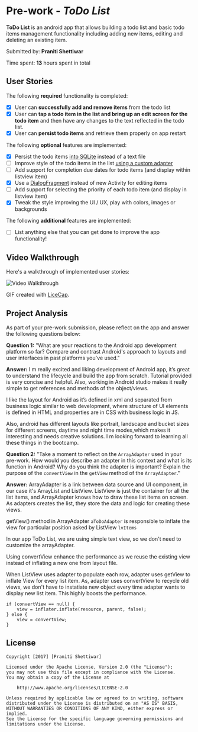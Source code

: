 # Pre-work - *ToDo List*

**ToDo List** is an android app that allows building a todo list and basic todo items management functionality including adding new items, editing and deleting an existing item.

Submitted by: **Praniti Shettiwar**

Time spent: **13** hours spent in total

## User Stories

The following **required** functionality is completed:

* [X] User can **successfully add and remove items** from the todo list
* [X] User can **tap a todo item in the list and bring up an edit screen for the todo item** and then have any changes to the text reflected in the todo list.
* [X] User can **persist todo items** and retrieve them properly on app restart

The following **optional** features are implemented:

* [X] Persist the todo items [into SQLite](http://guides.codepath.com/android/Persisting-Data-to-the-Device#sqlite) instead of a text file
* [ ] Improve style of the todo items in the list [using a custom adapter](http://guides.codepath.com/android/Using-an-ArrayAdapter-with-ListView)
* [ ] Add support for completion due dates for todo items (and display within listview item)
* [X] Use a [DialogFragment](http://guides.codepath.com/android/Using-DialogFragment) instead of new Activity for editing items
* [ ] Add support for selecting the priority of each todo item (and display in listview item)
* [X] Tweak the style improving the UI / UX, play with colors, images or backgrounds

The following **additional** features are implemented:

* [ ] List anything else that you can get done to improve the app functionality!

## Video Walkthrough

Here's a walkthrough of implemented user stories:

<img src='http://i.imgur.com/k3m8ZEQ.gif' title='Video Walkthrough' width='' alt='Video Walkthrough' />

GIF created with [LiceCap](http://www.cockos.com/licecap/).

## Project Analysis

As part of your pre-work submission, please reflect on the app and answer the following questions below:

**Question 1:** "What are your reactions to the Android app development platform so far? Compare and contrast Android's approach to layouts and user interfaces in past platforms you've used."

**Answer:** I m really excited and liking development of Android app, it’s great to understand the lifecycle and build the app from scratch. Tutorial provided is very concise and helpful. Also, working in Android studio makes it really simple to get references and methods of the object/views. 

I like the layout for Android as it’s defined in xml and separated from business logic similar to web development, where structure of UI elements is defined in HTML and properties are in CSS with business logic in JS.

Also, android has different layouts like portrait, landscape and bucket sizes for different screens, daytime and night time modes,which makes it interesting and needs creative solutions. I m looking forward to learning all these things in the bootcamp.

**Question 2:** "Take a moment to reflect on the `ArrayAdapter` used in your pre-work. How would you describe an adapter in this context and what is its function in Android? Why do you think the adapter is important? Explain the purpose of the `convertView` in the `getView` method of the `ArrayAdapter`."

**Answer:** ArrayAdapter is a link between data source and UI component, in our case it's ArrayList and ListView. ListView is just the container for all the list items, and ArrayAdapter knows how to draw these list items on screen. As adapters creates the list, they store the data and logic for creating these views.

getView() method in ArrayAdapter `aToDoAdapter` is responsible to inflate the view for particular position asked by ListView `lvItems`

In our app ToDo List, we are using simple text view, so we don't need to customize the arrayAdapter.

Using convertView enhance the performance as we reuse the existing view instead of inflating a new one from layout file.

When ListView uses adapter to populate each row, adapter uses getView to inflate View for every list item. As, adapter uses convertView to recycle old views, we don't have to instatiate new object every time adapter wants to display new list item. This highly boosts the performance.
```
if (convertView == null) {
    view = inflater.inflate(resource, parent, false);
} else {
    view = convertView;
}
```

## License

    Copyright [2017] [Praniti Shettiwar]

    Licensed under the Apache License, Version 2.0 (the "License");
    you may not use this file except in compliance with the License.
    You may obtain a copy of the License at

        http://www.apache.org/licenses/LICENSE-2.0

    Unless required by applicable law or agreed to in writing, software
    distributed under the License is distributed on an "AS IS" BASIS,
    WITHOUT WARRANTIES OR CONDITIONS OF ANY KIND, either express or implied.
    See the License for the specific language governing permissions and
    limitations under the License.
